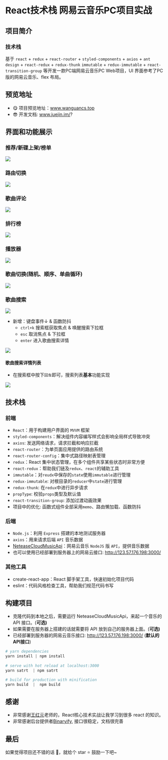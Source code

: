 # React技术栈 网易云音乐PC项目实战

## 项目简介
### 技术栈
基于 `react` + `redux` + `react-router` + `styled-components` + `axios` + `ant design` + `react-redux` + `redux-thunk` `immutable` + `redux-immutable` + `react-transition-group` 等开发一款PC端网易云音乐PC Web项目，UI 界面参考了PC版的网易云音乐、flex 布局。

## 预览地址
- 😋 项目预览地址：www.wanguancs.top
- 😎 开发文档: www.juejin.im/?

## 界面和功能展示
### 推荐/新碟上架/榜单

![](https://cdn.jsdelivr.net/gh/wanguano/cloudPic/img/20201107223943.gif)

### 路由切换

![](https://cdn.jsdelivr.net/gh/wanguano/cloudPic/img/20201107225248.gif)


### 歌曲评论

![](https://cdn.jsdelivr.net/gh/wanguano/cloudPic/img/20201107230432.gif)


### 排行榜

![](https://cdn.jsdelivr.net/gh/wanguano/cloudPic/img/20201108133921.gif)



### 播放器

![](https://cdn.jsdelivr.net/gh/wanguano/cloudPic/img/20201108130517.gif)



### 歌曲切换(随机、顺序、单曲循环)

![](https://cdn.jsdelivr.net/gh/wanguano/cloudPic/img/20201108133347.gif)




### 歌曲搜索

![](https://cdn.jsdelivr.net/gh/wanguano/cloudPic/img/20201107231246.gif)

- 新增：键盘事件↓  &  函数防抖
  - `ctrl+k` 搜索框获取焦点 & 唤醒搜索下拉框
  - `esc` 取消焦点 & 下拉框
  - `enter` 进入歌曲搜索详情

![](https://cdn.jsdelivr.net/gh/wanguano/cloudPic/img/20201107231505.gif)


#### 歌曲搜索详情列表

- 在搜索框中按下`回车`即可，搜索列表**基本**功能实现

![](https://cdn.jsdelivr.net/gh/wanguano/cloudPic/img/20201107231549.gif)



## 技术栈

### 前端

- `React`：用于构建用户界面的 `MVVM` 框架
- `styled-components`：解决组件内容编写样式会影响全局样式导致冲突
- `axios`: 发送网络请求，请求拦截和响应拦截
- `react-router`：为单页面应用提供的路由系统
- `react-router-config`：集中式路径映射表管理
- `redux`：React 集中状态管理，在多个组件共享某些状态时非常方便
- `react-redux`：帮助我们链及`redux`、`react`的辅助工具
- `immutable`：对`reudx`中保存的`state`使用`immutable`进行管理
- `redux-immutable`: 对根目录的`reducer`中`state`进行管理
- `redux-thunk`: 在`redux`中进行异步请求
- `propType`: 校验`props`类型及默认值
- `react-transition-group`: 添加过渡动画效果
- 项目中的优化: 函数式组件全部采用`memo`、路由懒加载、函数防抖

### 后端

- `Node.js`：利用 `Express` 搭建的本地测试服务器
- `axios`：用来请求后端 `API` 音乐数据
- [NeteaseCloudMusicApi](https://binaryify.github.io/NeteaseCloudMusicApi/#/)：网易云音乐 `NodeJS` 版 `API`，提供音乐数据
- 也可以使用已经部署到服务器上的网易云接口: http://123.57.176.198:3000/

### 其他工具

- create-react-app：React 脚手架工具，快速初始化项目代码
- eslint：代码风格检查工具，帮助我们规范代码书写


## 构建项目
- 克隆代码到本地之后，需要运行 NeteaseCloudMusicApi，来起一个音乐的 API 接口。(**可选)**
- 如果需要在服务器上搭建的话就需要将 API 放到自己的服务器上面。(**可选)**
- 已经部署到服务器的网易云音乐接口: http://123.57.176.198:3000/ (**默认的API接口**)

``` powershell
# yarn dependencies
yarn install | npm install
 
# serve with hot reload at localhost:3000
yarn satrt  | npm satrt

# build for production with minification
yarn build  |  npm build
```


## 感谢

- 非常感谢[王红元](https://github.com/coderwhy)老师的，React核心技术实战让我学习到很多 react 的知识。
- 非常感谢后台提供者[Binaryify](https://github.com/Binaryify/NeteaseCloudMusicApi), 接口很稳定，文档很完善


## 最后
如果觉得项目还不错的话 👏，就给个 star ⭐ 鼓励一下吧~